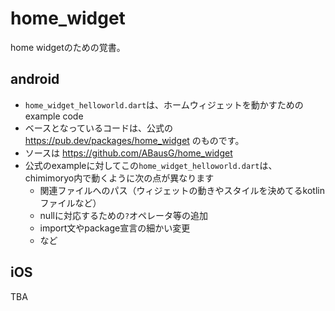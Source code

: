 # home_widget
home widgetのための覚書。

## android

- `home_widget_helloworld.dart`は、ホームウィジェットを動かすためのexample code
- ベースとなっているコードは、公式の https://pub.dev/packages/home_widget のものです。
- ソースは https://github.com/ABausG/home_widget
- 公式のexampleに対してこの`home_widget_helloworld.dart`は、
chimimoryo内で動くように次の点が異なります
  - 関連ファイルへのパス（ウィジェットの動きやスタイルを決めてるkotlinファイルなど）
  - nullに対応するための`?`オペレータ等の追加
  - import文やpackage宣言の細かい変更
  - など

## iOS
TBA